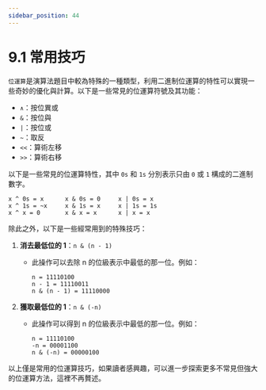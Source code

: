 ```yaml
---
sidebar_position: 44
---
```


# 9.1 常用技巧

`位運算`是演算法題目中較為特殊的一種類型，利用二進制位運算的特性可以實現一些奇妙的優化與計算。以下是一些常見的位運算符號及其功能：


- `∧`：按位異或
- `&`：按位與
- `|`：按位或
- `~`：取反
- `<<`：算術左移
- `>>`：算術右移

以下是一些常見的位運算特性，其中 `0s` 和 `1s` 分別表示只由 `0` 或 `1` 構成的二進制數字。

```
x ^ 0s = x      x & 0s = 0     x | 0s = x
x ^ 1s = ~x     x & 1s = x     x | 1s = 1s
x ^ x = 0       x & x = x      x | x = x
```

除此之外，以下是一些經常用到的特殊技巧：

1. **消去最低位的 1**：`n & (n - 1)`
   - 此操作可以去除 n 的位級表示中最低的那一位。例如：
     ```
     n = 11110100
     n - 1 = 11110011
     n & (n - 1) = 11110000
     ```

2. **獲取最低位的 1**：`n & (-n)`
   - 此操作可以得到 n 的位級表示中最低的那一位。例如：
     ```
     n = 11110100
     -n = 00001100
     n & (-n) = 00000100
     ```

以上僅是常用的位運算技巧，如果讀者感興趣，可以進一步探索更多不常見但強大的位運算方法，這裡不再贅述。